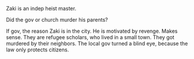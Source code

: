 Zaki is an indep heist master.

Did the gov or church murder his parents?

If gov, the reason Zaki is in the city. He is motivated by revenge. Makes sense.
They are refugee scholars, who lived in a small town. They got murdered by their neighbors.
The local gov turned a blind eye, because the law only protects citizens.
